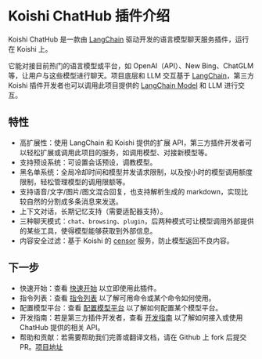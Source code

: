 # Koishi ChatHub 插件介绍

Koishi ChatHub 是一款由 [LangChain](https://github.com/hwchase17/langchainjs) 驱动开发的语言模型聊天服务插件，运行在 Koishi 上。

它能对接目前热门的语言模型或平台，如 OpenAI（API）、New Bing、ChatGLM 等，让用户与这些模型进行聊天。项目底层和 LLM 交互基于 [LangChain](https://github.com/hwchase17/langchainjs)，第三方 Koishi 插件开发者也可以调用此项目提供的 [LangChain Model](https://js.langchain.com/docs/modules/models/chat/) 和 LLM 进行交互。

## 特性

- 高扩展性：使用 LangChain 和 Koishi 提供的扩展 API，第三方插件开发者可以轻松扩展或调用此项目的服务，如调用模型、对接新模型等。
- 支持预设系统：可设置会话预设，调教模型。
- 黑名单系统：全局冷却时间和模型并发请求限制，以及按小时的模型调用额度限制，轻松管理模型的调用限额等。
- 支持语音/文字/图片/图文混合回复，也支持解析生成的 markdown，实现比较自然的分割成多条消息来发送。
- 上下文对话，长期记忆支持（需要适配器支持）。
- 三种聊天模式：`chat`、`browsing`、`plugin`，后两种模式可让模型调用外部提供的某些工具，使得模型能够获取到外部信息。
- 内容安全过滤：基于 Koishi 的 [censor](https://censor.koishi.chat/) 服务，防止模型返回不良内容。

## 下一步

- 快速开始：查看 [快速开始](/guide/getting-started) 以立即使用此插件。
- 指令列表：查看 [指令列表](/guide/useful-commands) 以了解可用命令或某个命令如何使用。
- 配置模型平台：查看 [配置模型平台](/guide/configure-model-platform) 以了解如何配置某个模型平台。
- 开发指南：若是第三方插件开发者，查看 [开发指南](/development/introduction) 以了解如何接入或使用 ChatHub 提供的相关 API。
- 帮助和贡献：若需要帮助我们完善或翻译文档，请在 Github 上 fork 后提交 PR。[项目地址](https://github.com/ChatHubLab/doc)
